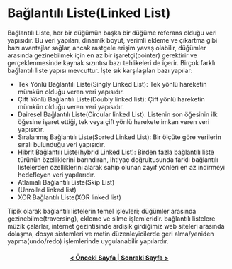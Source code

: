 # Bağlantılı Liste(Linked List)

Bağlantılı Liste, her bir düğümün başka bir düğüme referans olduğu veri yapısıdır. Bu veri yapıları, dinamik boyut, verimli ekleme ve çıkartma gibi bazı avantajlar sağlar, ancak rastgele erişim yavaş olabilir, düğümler arasında gezinebilmek için en az bir işaretçi(pointer) gerektirir ve gerçeklenmesinde kaynak sızıntısı bazı tehlikeleri de içerir. Birçok farklı bağlantılı liste yapısı mevcuttur. İşte sık karşılaşılan bazı yapılar:

- Tek Yönlü Bağlantılı Liste(Singly Linked List): Tek yönlü hareketin mümkün olduğu veren veri yapısıdır.
- Çift Yönlü Bağlantılı Liste(Doubly linked list): Çift yönlü hareketin mümkün olduğu veren veri yapısıdır. 
- Dairesel Bağlantılı Liste(Circular linked List): Listenin son öğesinin ilk öğesine işaret ettiği, tek veya çift yönlü harekete imkan veren veri yapısıdır. 
- Sıralanmış Bağlantılı Liste(Sorted Linked List): Bir ölçüte göre verilerin sıralı bulunduğu veri yapısıdır.
- Hibrit Bağlantılı Liste(hybrid Linked List): Birden fazla bağlantılı liste türünün özelliklerini barındıran, ihtiyaç doğrultusunda farklı bağlantılı listelerden özelliklerini alarak sahip olunan zayıf yönleri en az indirmeyi hedefleyen veri yapılarıdır.
- Atlamalı Bağlantılı Liste(Skip List)
- (Unrolled linked list)
- XOR Bağlantılı Liste(XOR linked list)

Tipik olarak bağlantılı listelerin temel işlevleri; düğümler arasında gezinebilme(traversing), ekleme ve silme işlemleridir. bağlantılı listelere müzik çalarlar, internet gezintisinde ardışık girdiğimiz web siteleri arasında dolaşma, dosya sistemleri ve metin düzenleyicilerde geri alma/yeniden yapma(undo/redo) işlemlerinde uygulanabilir yapılardır.

<h4 align="center"><a href="../giris">< Önceki Sayfa | <a href="singly_linked_list/">Sonraki Sayfa ></a></a></h4>
